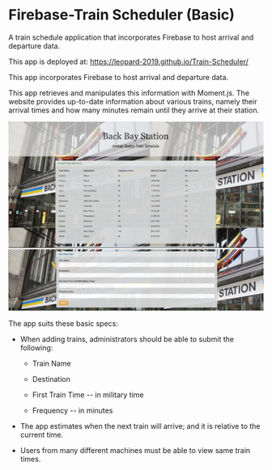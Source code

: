 # Firebase-Train Scheduler (Basic) #

A train schedule application that incorporates Firebase to host arrival and departure data.

This app is deployed at: https://leopard-2019.github.io/Train-Scheduler/

This app  incorporates Firebase to host arrival and departure data. 

This app retrieves and manipulates this information with Moment.js. The website provides up-to-date information 
about various trains, namely their arrival times and how many minutes remain until they arrive at their station.

![](assets/images/Train1.png)
![](assets/images/Train2.png)

The app suits these basic specs:
  
  * When adding trains, administrators should be able to submit the following:
    
    * Train Name
    
    * Destination 
    
    * First Train Time -- in military time
    
    * Frequency -- in minutes
  
  * The app estimates when the next train will arrive; and it is relative to the current time.
  
  * Users from many different machines must be able to view same train times.
